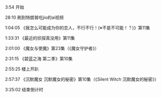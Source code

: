 3:54 开始

28:10 刷到特朗普吃jio的ai视频

1:04:05 《我怎么可能成为你的恋人，不行不行！(※不是不可能！？)》第11集

1:33:31 《最近的侦探真没用》第11集

2:01:00 《魔女与使魔》第23集（《魔女守护者》）

2:31:15 《碧蓝之海 第二季》第10集

2:55:25 楼上开趴

2:57:37 《沉默魔女 沉默魔女的秘密》第10集（《Silent Witch 沉默魔女的秘密》）

3:25:02 结束倒计时